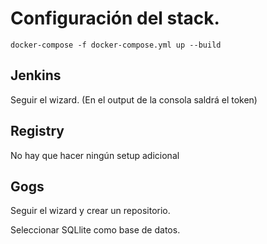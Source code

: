 # Configuración del stack.

```
docker-compose -f docker-compose.yml up --build
```

## Jenkins

Seguir el wizard. (En el output de la consola saldrá el token)

## Registry

No hay que hacer ningún setup adicional

## Gogs

Seguir el wizard y crear un repositorio.

Seleccionar SQLlite como base de datos.
